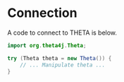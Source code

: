 # Connection

A code to connect to THETA is below.

```java
import org.theta4j.Theta;

try (Theta theta = new Theta()) {
    // ... Manipulate theta ...
}
```
